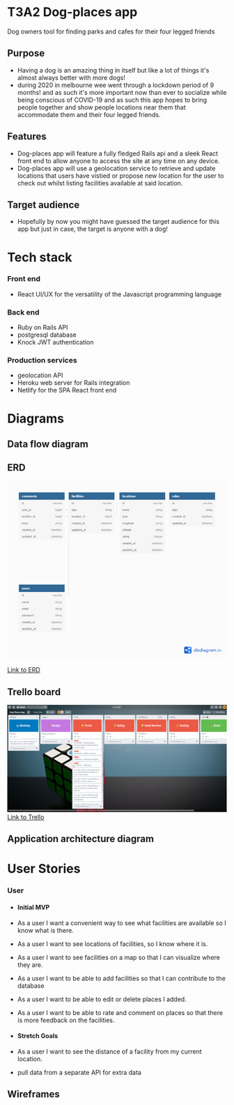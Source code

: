 # T3A2 Dog-places app
Dog owners tool for finding parks and cafes for their four legged friends

## Purpose 
- Having a dog is an amazing thing in itself but like a lot of things it's almost always better with more dogs!
- during 2020 in melbourne wee went through a lockdown period of 9 months! and as such it's more important now than ever to socialize while being conscious of COVID-19 and as such this app hopes to bring people together and show people locations near them that accommodate them and their four legged friends.

## Features
 - Dog-places app will feature a fully fledged Rails api and a sleek React front end to allow anyone to access the site at any time on any device.
 - Dog-places app will use a geolocation service to retrieve and update locations that users have vistied or propose new location for the user to check out whilst listing facilities available at said location.

## Target audience 
- Hopefully by now you might have guessed the target audience for this app but just in case, the target is anyone with a dog! 

# Tech stack

### Front end 
- React UI/UX for the versatility of the Javascript programming language

### Back end
- Ruby on Rails API 
- postgresql database
- Knock JWT authentication

### Production services
- geolocation API
- Heroku web server for Rails integration 
- Netlify for the SPA React front end 


# Diagrams

## Data flow diagram 

## ERD
![ERD](doggo_ERD.png)

[Link to ERD](https://dbdiagram.io/d/6008bd9c80d742080a3735dd)
## Trello board
![Trello](Trello.png)
[Link to Trello](https://trello.com/b/113nxQTJ/dog-places-app)

## Application architecture diagram

# User Stories

### User
- #### Initial MVP
- As a user I want a convenient way to see what facilities are available so I know what is there.
- As a user I want to see locations of facilities, so I know where it is.
- As a user I want to see facilities on a map so that I can visualize where they are. 
- As a user I want to be able to add facilities so that I can contribute to the database
- As a user I want to be able to edit or delete places I added.
- As a user I want to be able to rate and comment on places so that there is more feedback on the facilities.

- #### Stretch Goals
- As a user I want to see the distance of a facility from my current location.
- pull data from a separate API for extra data  
## Wireframes
